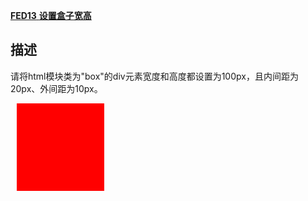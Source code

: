 [**FED13** **设置盒子宽高**](https://www.nowcoder.com/practice/cd97b1e4964b46a4adf27c2b3c81d6fd?tpId=260&tags=&title=&difficulty=0&judgeStatus=0&rp=0&sourceUrl=%2Fexam%2Fintelligent%3FquestionJobId%3D10%26tagId%3D21000)

## 描述

请将html模块类为"box"的div元素宽度和高度都设置为100px，且内间距为20px、外间距为10px。

<!DOCTYPE html>
<html>

<head>
    <meta charset="UTF-8">
    <style>
       /* 填写样式 */
       div.box{
                width:100px;
                height:100px;
                background:red;
                padding:20px;
                margin:10px;
            }
    </style>
</head>

<body>
    <div class="box">
</div>
    <script type="text/javascript">
        // 填写JavaScript
​    </script>
</body>

</html>